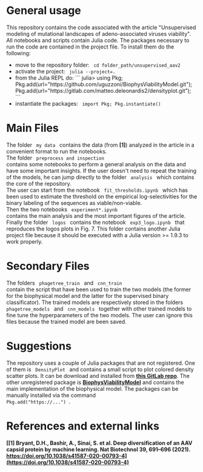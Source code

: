 # General usage

This repository contains the code associated with the article "Unsupervised modeling of mutational landscapes of adeno-associated viruses viability". <br>
All notebooks and scripts contain Julia code. The packages necessary to run the code are contained in the project file. To install them do the following:
<ul>
    <li> move to the repository folder: <code> cd folder_path/unsupervised_aav2 </code> </li>
    <li> activate the project: <code> julia --project=. </code> </li>
    <li> from the Julia REPL do:
    ```
    julia> using Pkg; Pkg.add(url="https://github.com/uguzzoni/BiophysViabilityModel.git"); Pkg.add(url="https://gitlab.com/matteo.deleonardis2/densityplot.git");
    ```
    <li> instantiate the packages: <code> import Pkg; Pkg.instantiate() </code> </li>
</ul>

# Main Files

The folder <code> my data </code> contains the data (from **[1]**) analyzed in the article in a convenient format to run the notebooks.<br>
The folder <code> preprocess and inspection </code> contains some notebooks to perform a general analysis on the data and have some important insights.
If the user doesn't need to repeat the training of the models, he can jump directly to the folder <code> analysis </code> which contains the core of the repository. <br>
The user can start from the notebook <code> fit_thresholds.ipynb </code> which has been used to estimate the threshold on the empirical log-selectivities for the binary labeling of the sequences as viable/non-viable.<br>
Then the two notebooks <code> experiment*.ipynb </code> contains the main analysis and the most important figures of the article. <br>
Finally the folder <code> logos </code> contains the notebook <code> exp3_logo.ipynb </code> that reproduces the logos plots in Fig. 7. This folder contains another Julia project file because it should be executed with a Julia version >= 1.9.3 to work properly.

# Secondary Files

The folders <code> phagetree_train </code> and <code> cnn_train </code> contain
the script that have been used to train the two models (the former for the
biophysical model and the latter for the supervised binary classificator). The
trained models are respectively stored in the folders <code> phagetree_models
</code> and <code> cnn_models </code> together with other trained models to fine
tune the hyperparameters of the two models. The user can ignore this files
because the trained model are been saved.

# Suggestions

The repository uses a couple of Julia packages that are not registered. One of them is <code> DensityPlot </code> and contains a small script to plot colored density scatter plots. It can be download and installed from **[this GitLab repo](https://gitlab.com/matteo.deleonardis2/densityplot.git)**. The other unregistered package is **[BiophysViabilityModel](https://github.com/uguzzoni/BiophysViabilityModel.git)** and contains the main implementation of the biophysical model. The packages can be manually installed via the command <code> Pkg.add("https://...") </code>.

# References and external links

**[[1] Bryant, D.H., Bashir, A., Sinai, S. et al. Deep diversification of an AAV capsid protein by machine learning. Nat Biotechnol 39, 691–696 (2021). https://doi.org/10.1038/s41587-020-00793-4](https://doi.org/10.1038/s41587-020-00793-4)**

